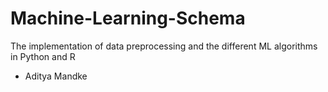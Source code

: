 # Machine-Learning-Schema
The implementation of data preprocessing and the different ML algorithms in Python and R

- Aditya Mandke
